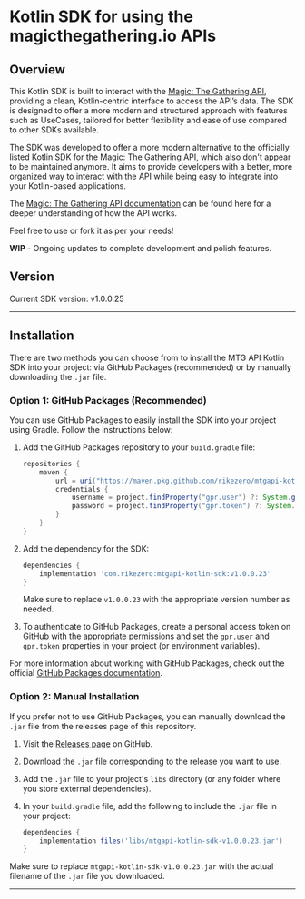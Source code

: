 # Kotlin SDK for using the magicthegathering.io APIs

## Overview

This Kotlin SDK is built to interact with the [Magic: The Gathering API](https://magicthegathering.io), providing a clean,
Kotlin-centric interface to access the API’s data. The SDK is designed to offer a more modern and structured approach with
features such as UseCases, tailored for better flexibility and ease of use compared to other SDKs available.

The SDK was developed to offer a more modern alternative to the officially listed Kotlin SDK for the Magic: The Gathering API,
which also don't appear to be maintained anymore.
It aims to provide developers with a better, more organized way to interact with the API while being easy to integrate into
your Kotlin-based applications.

The [Magic: The Gathering API documentation](https://docs.magicthegathering.io/#documentationgetting_started) can be found here
for a deeper understanding of how the API works.

Feel free to use or fork it as per your needs!

**WIP** - Ongoing updates to complete development and polish features.

## Version
Current SDK version: v1.0.0.25

---

## Installation

There are two methods you can choose from to install the MTG API Kotlin SDK into your project: via GitHub Packages (recommended) or by manually downloading the `.jar` file.

### Option 1: GitHub Packages (Recommended)

You can use GitHub Packages to easily install the SDK into your project using Gradle. Follow the instructions below:

1. Add the GitHub Packages repository to your `build.gradle` file:

    ```gradle
    repositories {
        maven {
            url = uri("https://maven.pkg.github.com/rikezero/mtgapi-kotlin-sdk")
            credentials {
                username = project.findProperty("gpr.user") ?: System.getenv("USERNAME_GITHUB")
                password = project.findProperty("gpr.token") ?: System.getenv("TOKEN_GITHUB")
            }
        }
    }
    ```

2. Add the dependency for the SDK:

    ```gradle
    dependencies {
        implementation 'com.rikezero:mtgapi-kotlin-sdk:v1.0.0.23'
    }
    ```

   Make sure to replace `v1.0.0.23` with the appropriate version number as needed.

3. To authenticate to GitHub Packages, create a personal access token on GitHub with the appropriate permissions and set the `gpr.user` and `gpr.token` properties in your project (or environment variables).

For more information about working with GitHub Packages, check out the official [GitHub Packages documentation](https://docs.github.com/pt/packages/working-with-a-github-packages-registry/working-with-the-gradle-registry).

### Option 2: Manual Installation

If you prefer not to use GitHub Packages, you can manually download the `.jar` file from the releases page of this repository.

1. Visit the [Releases page](https://github.com/rikezero/mtgapi-kotlin-sdk/releases) on GitHub.
2. Download the `.jar` file corresponding to the release you want to use.
3. Add the `.jar` file to your project's `libs` directory (or any folder where you store external dependencies).
4. In your `build.gradle` file, add the following to include the `.jar` file in your project:

    ```gradle
    dependencies {
        implementation files('libs/mtgapi-kotlin-sdk-v1.0.0.23.jar')
    }
    ```

Make sure to replace `mtgapi-kotlin-sdk-v1.0.0.23.jar` with the actual filename of the `.jar` file you downloaded.

---



